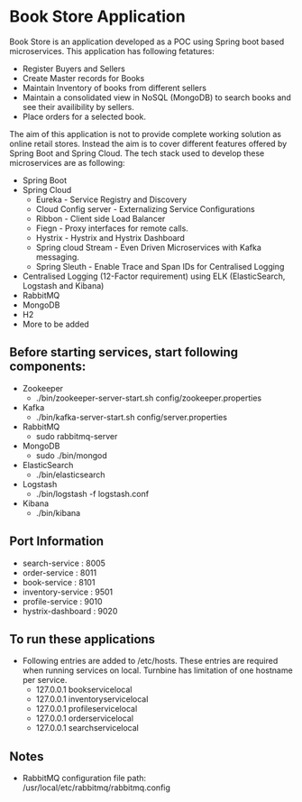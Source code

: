 # Book Store Application 

Book Store is an application developed as a POC using Spring boot based microservices. This application has following fetatures:

- Register Buyers and Sellers
- Create Master records for Books
- Maintain Inventory of books from different sellers
- Maintain a consolidated view in NoSQL (MongoDB) to search books and see their availibility by sellers.
- Place orders for a selected book.


The aim of this application is not to provide complete working solution as online retail stores. Instead the aim is to cover different features offered by Spring Boot and Spring Cloud. The tech stack used to develop these microservices are as following:

- Spring Boot
- Spring Cloud 
  - Eureka - Service Registry and Discovery
  - Cloud Config server - Externalizing Service Configurations
  - Ribbon - Client side Load Balancer
  - Fiegn - Proxy interfaces for remote calls.
  - Hystrix - Hystrix and Hystrix Dashboard
  - Spring cloud Stream - Even Driven Microservices with Kafka messaging.
  - Spring Sleuth - Enable Trace and Span IDs for Centralised Logging
- Centralised Logging (12-Factor requirement) using ELK (ElasticSearch, Logstash and Kibana)
- RabbitMQ
- MongoDB 
- H2
- More to be added 

## Before starting services, start following components:
- Zookeeper
  - ./bin/zookeeper-server-start.sh config/zookeeper.properties
- Kafka
  - ./bin/kafka-server-start.sh config/server.properties
- RabbitMQ
  - sudo rabbitmq-server
- MongoDB
  - sudo ./bin/mongod
- ElasticSearch
  - ./bin/elasticsearch
- Logstash
  - ./bin/logstash -f logstash.conf
- Kibana
  - ./bin/kibana

## Port Information
- search-service : 8005
- order-service : 8011
- book-service : 8101
- inventory-service : 9501
- profile-service : 9010
- hystrix-dashboard : 9020

## To run these applications
- Following entries are added to /etc/hosts. These entries are required when running services on local. Turnbine has limitation of one hostname per service.
  - 127.0.0.1       bookservicelocal
  - 127.0.0.1       inventoryservicelocal
  - 127.0.0.1       profileservicelocal
  - 127.0.0.1       orderservicelocal
  - 127.0.0.1       searchservicelocal


## Notes
- RabbitMQ configuration file path: /usr/local/etc/rabbitmq/rabbitmq.config
